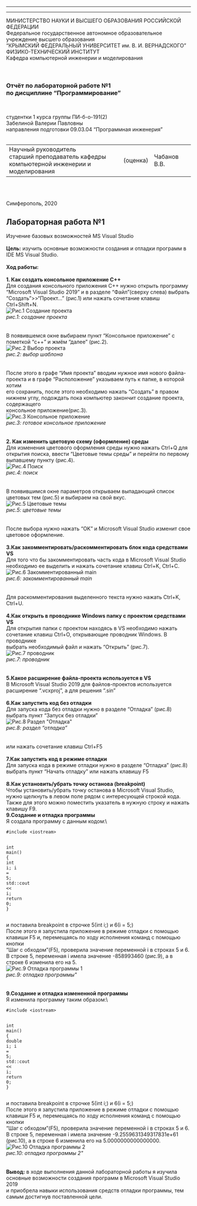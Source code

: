 ﻿---


---

<p>МИНИСТЕРСТВО НАУКИ  И ВЫСШЕГО ОБРАЗОВАНИЯ РОССИЙСКОЙ ФЕДЕРАЦИИ<br>
Федеральное государственное автономное образовательное учреждение высшего образования<br>
“КРЫМСКИЙ ФЕДЕРАЛЬНЫЙ УНИВЕРСИТЕТ им. В. И. ВЕРНАДСКОГО”<br>
ФИЗИКО-ТЕХНИЧЕСКИЙ ИНСТИТУТ<br>
Кафедра компьютерной инженерии и моделирования<br>
<br><br></p>
<h3 id="отчёт-по-лабораторной-работе-№1br-по-дисциплине-программирование">Отчёт по лабораторной работе №1<br> по дисциплине “Программирование”</h3>
<br>
<p>студентки 1 курса группы ПИ-б-о-191(2)<br>
Забелиной Валерии Павловны<br>
направления подготовки 09.03.04 “Программная инженерия”<br>
<br></p>
<table>
<tbody><tr><td>Научный руководитель<br> старший преподаватель кафедры<br> компьютерной инженерии и моделирования</td>
<td>(оценка)</td>
<td>Чабанов В.В.</td>
</tr>
</tbody></table>
<br><br>
<p>Симферополь, 2020</p>
<h2 id="лабораторная-работа-№1">Лабораторная работа №1</h2>
<p>Изучение базовых возможностей MS Visual Studio<br>
<br>
<strong>Цель:</strong> изучить основные возможности создания и отладки программ в IDE MS Visual Studio.<br>
<br>
<strong>Ход работы:</strong><br>
<br>
<strong>1. Как создать консольное приложение С++</strong><br>
Для создания консольного приложения C++ нужно открыть программу “Microsoft Visual Studio 2019” и в разделе “Файл”(сверху слева) выбрать<br>
“Создать”&gt;&gt;“Проект…” (рис.1) или нажать сочетание клавиш Ctrl+Shift+N.<br>
<img src="https://raw.githubusercontent.com/vailphoria/Laboratory_works/master/Lab1/Images_for_lab1/%D0%A0%D0%B8%D1%81.1%20%D0%A1%D0%BE%D0%B7%D0%B4%D0%B0%D0%BD%D0%B8%D0%B5%20%D0%BF%D1%80%D0%BE%D0%B5%D0%BA%D1%82%D0%B0.jpg" alt="Рис.1 Создание проекта"><br>
<em>рис.1: создание проекта</em><br>
<br>
<br>
В появившемся окне выбираем пункт “Консольное приложение” с пометкой “c++” и жмём “далее” (рис.2).<br>
<img src="https://raw.githubusercontent.com/vailphoria/Laboratory_works/master/Lab1/Images_for_lab1/%D0%A0%D0%B8%D1%81.2%20%D0%92%D1%8B%D0%B1%D0%BE%D1%80%20%D0%BF%D1%80%D0%BE%D0%B5%D0%BA%D1%82%D0%B0.JPG" alt="Рис.2 Выбор проекта"><br>
<em>рис.2: выбор шаблона</em><br>
<br>
<br>
После этого в графе “Имя проекта” вводим нужное имя нового файла-проекта и в графе “Расположение” указываем путь к папке, в которой хотим<br>
его сохранить, после этого необходимо нажать “Создать” в правом нижнем углу, подождать пока компьютер закончит создание проекта, содержащего<br>
консольное приложение(рис.3).<br>
<img src="https://raw.githubusercontent.com/vailphoria/Laboratory_works/master/Lab1/Images_for_lab1/%D0%A0%D0%B8%D1%81.3%20%D0%93%D0%BE%D1%82%D0%BE%D0%B2%D0%BE%D0%B5%20%D0%BA%D0%BE%D0%BD%D1%81%D0%BE%D0%BB%D1%8C%D0%BD%D0%BE%D0%B5%20%D0%BF%D1%80%D0%B8%D0%BB%D0%BE%D0%B6%D0%B5%D0%BD%D0%B8%D0%B5.JPG" alt="Рис.3 Консольное приложение"><br>
<em>рис.3: готовое консольное приложение</em><br>
<br>
<br>
<strong>2. Как изменить цветовую схему (оформление) среды</strong><br>
Для изменения цветового оформления среды нужно нажать Ctrl+Q для открытия поиска, ввести “Цветовые темы среды” и перейти по первому<br>
выпавшему пункту (рис.4).<br>
<img src="https://raw.githubusercontent.com/vailphoria/Laboratory_works/master/Lab1/Images_for_lab1/%D0%A0%D0%B8%D1%81.4%20%D0%9F%D0%BE%D0%B8%D1%81%D0%BA.jpg" alt="Рис.4 Поиск"><br>
<em>рис.4: поиск</em><br>
<br>
<br>
В появившимся окне параметров открываем выпадающий список цветовых тем (рис.5) и выбираем на свой вкус.<br>
<img src="https://raw.githubusercontent.com/vailphoria/Laboratory_works/master/Lab1/Images_for_lab1/%D0%A0%D0%B8%D1%81.5%20%D0%A6%D0%B2%D0%B5%D1%82%D0%BE%D0%B2%D1%8B%D0%B5%20%D1%82%D0%B5%D0%BC%D1%8B.JPG" alt="Рис.5 Цветовые темы"><br>
<em>рис.5: цветовые темы</em><br>
<br>
<br>
После выбора нужно нажать “OK” и Microsoft Visual Studio изменит свое цветовое оформление.<br>
<br>
<strong>3.Как закомментировать/раскомментировать блок кода средствами VS</strong><br>
Для того что бы закомментировать часть кода в Microsoft Visual Studio необходимо ее выделить и нажать сочетание клавиш Ctrl+K, Ctrl+C.<br>
<img src="https://raw.githubusercontent.com/vailphoria/Laboratory_works/master/Lab1/Images_for_lab1/%D0%A0%D0%B8%D1%81.6%20%D0%97%D0%B0%D0%BA%D0%BE%D0%BC%D0%B5%D0%BD%D1%82%D0%B8%D1%80%D0%BE%D0%B2%D0%B0%D0%BD%D0%BD%D1%8B%D0%B9%20main.JPG" alt="Рис.6 Закомментированный main"><br>
<em>рис.6: закомментированный main</em><br>
<br>
<br>
Для раскомментирования выделенного текста нужно нажать Ctrl+K, Ctrl+U.<br>
<br>
<strong>4.Как открыть в проводнике Windows папку с проектом средствами VS</strong><br>
Для открытия папки с проектом находясь в VS необходимо нажать сочетание клавиш Ctrl+O, открывающие проводник Windows. В проводнике<br>
выбрать необходимый файл и нажать “Открыть” (рис.7).<br>
<img src="https://raw.githubusercontent.com/vailphoria/Laboratory_works/master/Lab1/Images_for_lab1/%D0%A0%D0%B8%D1%81.7%20%D0%9F%D1%80%D0%BE%D0%B2%D0%BE%D0%B4%D0%BD%D0%B8%D0%BA.JPG" alt="Рис.7 проводник"><br>
<em>рис.7: проводник</em><br>
<br>
<br>
<strong>5.Какое расширение файла-проекта используется в VS</strong><br>
В Microsoft Visual Studio 2019 для файлов-проектов используется расширение “.vcxproj”, а для решения “.sin”<br>
<br>
<strong>6.Как запустить код без отладки</strong><br>
Для запуска кода без отладки нужно в разделе “Отладка” (рис.8) выбрать пункт “Запуск без отладки”<br>
<img src="https://raw.githubusercontent.com/vailphoria/Laboratory_works/master/Lab1/Images_for_lab1/%D0%A0%D0%B8%D1%81.8%20%D0%A0%D0%B0%D0%B7%D0%B4%D0%B5%D0%BB%20%D0%9E%D1%82%D0%BB%D0%B0%D0%B4%D0%BA%D0%B0.jpg" alt="Рис.8 Раздел &quot;Отладка&quot;"><br>
<em>рис.8: раздел “отладка”</em><br>
<br>
<br>
или нажать сочетание клавиш Ctrl+F5<br>
<br>
<strong>7.Как запустить код в режиме отладки</strong><br>
Для запуска кода в режиме отладки нужно в разделе “Отладка” (рис.8) выбрать пункт “Начать отладку” или нажать клавишу F5<br>
<br>
<strong>8.Как установить/убрать точку останова (breakpoint)</strong><br>
Чтобы установить/убрать точку останова в Microsoft Visual Studio, нужно щелкнуть в левом поле рядом с интересующей строкой кода.<br>
Также для этого можно поместить указатель в нужную строку и нажать клавишу F9.<br>
<strong>9.Создание и отладка программы</strong><br>
Я создала программу с данным кодом:\</p>
<pre class=" language-c"><code class="prism ++ language-c"><span class="token macro property">#<span class="token directive keyword">include</span> <span class="token string">&lt;iostream&gt;</span></span>

<span class="token keyword">int</span> <span class="token function">main</span><span class="token punctuation">(</span><span class="token punctuation">)</span>
<span class="token punctuation">{</span>
	<span class="token keyword">int</span> i<span class="token punctuation">;</span>
	i <span class="token operator">=</span> <span class="token number">5</span><span class="token punctuation">;</span>
	std<span class="token punctuation">:</span><span class="token punctuation">:</span>cout <span class="token operator">&lt;&lt;</span> i<span class="token punctuation">;</span>
	<span class="token keyword">return</span> <span class="token number">0</span><span class="token punctuation">;</span>
<span class="token punctuation">}</span>
</code></pre>
<p>и поставила breakpoint в строчке 5(int i;) и 6(i = 5;)<br>
После этого я запустила приложение в режиме отладки с помощью клавиши F5 и, перемещаясь по ходу исполнения команд с помощью кнопки<br>
“Шаг с обходом”(F5), проверила значение переменной i в строках 5 и 6.<br>
В строке 5, переменная i имела значение -858993460 (рис.9), а в строке 6 изменила его на 5.<br>
<img src="https://raw.githubusercontent.com/vailphoria/Laboratory_works/master/Lab1/Images_for_lab1/%D0%A0%D0%B8%D1%81.9%20%D0%9E%D1%82%D0%BB%D0%B0%D0%B4%D0%BA%D0%B0%20%D0%BF%D1%80%D0%BE%D0%B3%D1%80%D0%B0%D0%BC%D0%BC%D1%8B%201.JPG" alt="Рис.9 Отладка программы 1"><br>
<em>рис.9: отладка программы"</em><br>
<br>
<br>
<strong>9.Создание и отладка измененной программы</strong><br>
Я изменила программу таким образом:\</p>
<pre class=" language-c"><code class="prism ++ language-c"><span class="token macro property">#<span class="token directive keyword">include</span> <span class="token string">&lt;iostream&gt;</span></span>

<span class="token keyword">int</span> <span class="token function">main</span><span class="token punctuation">(</span><span class="token punctuation">)</span>
<span class="token punctuation">{</span>
	<span class="token keyword">double</span> i<span class="token punctuation">;</span>
	i <span class="token operator">=</span> <span class="token number">5</span><span class="token punctuation">;</span>
	std<span class="token punctuation">:</span><span class="token punctuation">:</span>cout <span class="token operator">&lt;&lt;</span> i<span class="token punctuation">;</span>
	<span class="token keyword">return</span> <span class="token number">0</span><span class="token punctuation">;</span>
<span class="token punctuation">}</span>
</code></pre>
<p>и поставила breakpoint в строчке 5(int i;) и 6(i = 5;)<br>
После этого я запустила приложение в режиме отладки с помощью клавиши F5 и, перемещаясь по ходу исполнения команд с помощью кнопки<br>
“Шаг с обходом”(F5), проверила значение переменной i в строках 5 и 6.<br>
В строке 5, переменная i имела значение -9.2559631349317831e+61 (рис.10), а в строке 6 изменила его на 5.0000000000000000.<br>
<img src="https://raw.githubusercontent.com/GachiGucciGhoul/Laboratory_works/master/Lab1/Images_for_lab1/%D0%A0%D0%B8%D1%81.10%20%D0%9E%D1%82%D0%BB%D0%B0%D0%B4%D0%BA%D0%B0%20%D0%BF%D1%80%D0%BE%D0%B3%D1%80%D0%B0%D0%BC%D0%BC%D1%8B%202.JPG" alt="Рис.10 Отладка программы 2"><br>
<em>рис.10: отладка программы 2"</em><br>
<br>
<br>
<strong>Вывод:</strong> в ходе выполнения данной лабораторной работы я изучила основные возможности создания программ в Microsoft Visual Studio 2019<br>
и приобрела навыки использования средств отладки программы, тем самым достигнув поставленной цели.</p>

